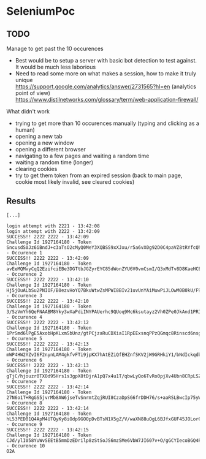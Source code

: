 # SeleniumPoc

## TODO

Manage to get past the 10 occurences  
* Best would be to setup a server with basic bot detection to test against. It would be much less laborious  
* Need to read some more on what makes a session, how to make it truly unique  
https://support.google.com/analytics/answer/2731565?hl=en (analytics point of view)  
https://www.distilnetworks.com/glossary/term/web-application-firewall/  



What didn't work  
* trying to get more than 10 occurences manually (typing and clicking as a human)
* opening a new tab
* opening a new window
* opening a different browser
* navigating to a few pages and waiting a random time
* waiting a random time (longer)
* clearing cookies
* try to get them token from an expired session (back to main page, cookie most likely invalid, see cleared cookies)


## Results

```
[...]

login attempt with 2221 - 13:42:08
login attempt with 2222 - 13:42:09
SUCCESS!! 2222 2222 - 13:42:09
Challenge Id 1927164180 - Token SncusdS0Jz6iBndJ+c3aTsO2cMyQ0MeY3XQBSS9xXJxu/r5a6vX0g92D0C4paVZ8tRYfcQhtY90hLzXhTSyq3A== - Occurence 1
SUCCESS!! 2222 2222 - 13:42:09
Challenge Id 1927164180 - Token avEeMQMvyCqQ2EzifciEBe3DGTtbJGZyrEYC85dWonZYU6V0vmCsmI/Q3xMdTv8D8KaeHCErfw43ZmvoxOa0bg== - Occurence 2
SUCCESS!! 2222 2222 - 13:42:10
Challenge Id 1927164180 - Token Hj5jOuALbSu2PNIOF/B0ezvHoYQ7BkuWtwZsMPWI8BIv21uvUnYAiMuwPiJLOwM0B0kU/F9k8KSzI6kCGTSdqw== - Occurence 3
SUCCESS!! 2222 2222 - 13:42:10
Challenge Id 1927164180 - Token 3/SzVmYh6QeFNAABM8Yky3wXaPdiINYPAUerhc9QUoq9Mc6ksutayz2Vh0ZPe0JkAnd1PRIRf+5OQkb6tqcHWg== - Occurence 4
SUCCESS!! 2222 2222 - 13:42:12
Challenge Id 1927164180 - Token 1PrSmd6lPgE5AxobHpKLxmSbUnz/gtPCjzaRuCDXiaI1RpEExsnqPPzQGmqc8Rinscd6nsg2dju6f1FnXC+DDA== - Occurence 5
SUCCESS!! 2222 2222 - 13:42:13
Challenge Id 1927164180 - Token mWP4HW2YZvI6F2nynLAM4gkfvFTi9jpKX7hAtEZiQfEHZnfSKV2jW9GRHkiY1/bNdIckqdbGBB5z9o4vqRlXXQ== - Occurence 6
SUCCESS!! 2222 2222 - 13:42:13
Challenge Id 1927164180 - Token gTjC/hjouzr0TXOd95Hrs1s3gpX8tDjrA1pQ7x4u1T/qbwLyQo6TvRo0pjXv4Ubn8CRpLSZxde8SIE4j03JqyQ== - Occurence 7
SUCCESS!! 2222 2222 - 13:42:14
Challenge Id 1927164180 - Token 27N6o1T+RgGS5jvrMb8AW6jseTvSnrmtZqjRUI8CzaDpSG6frDDH76/s+aaRSLBwcIp75yWaRd0Rgzs0/WJfSA== - Occurence 8
SUCCESS!! 2222 2222 - 13:42:14
Challenge Id 1927164180 - Token hL53PED01Q4ApM4UTQyKy8iOdp9GOOpDvBTsN1X5gZ/V/waXN88uOgL6BJfxGUF45JOLorCubQ2lxeci0Kkv0Q== - Occurence 9
SUCCESS!! 2222 2222 - 13:42:15
Challenge Id 1927164180 - Token CJd/ylI058YuWvSEEtB5mmDzEDrilp8zStSoJS6mzSMe6VbW7JI607v+O/gGCYIecoBGQ4PDFnoqc64RwudQgA== - Occurence 10
O2A
```
